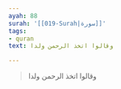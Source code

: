 ```yaml
---
ayah: 88
surah: '[[019-Surah|سورة]]'
tags:
- quran
text: وقالوا اتخذ الرحمن ولدا

---
```

> وقالوا اتخذ الرحمن ولدا
